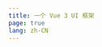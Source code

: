 ```yaml
---
title: 一个 Vue 3 UI 框架
page: true
lang: zh-CN
---
```


<ClientOnly>
  <ParallaxHome />
</ClientOnly>
